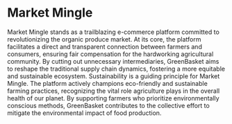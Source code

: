 # Market Mingle


Market Mingle stands as a trailblazing e-commerce platform committed to
revolutionizing the organic produce market. At its core, the platform facilitates a direct
and transparent connection between farmers and consumers, ensuring fair compensation
for the hardworking agricultural community. By cutting out unnecessary intermediaries,
GreenBasket aims to reshape the traditional supply chain dynamics, fostering a more
equitable and sustainable ecosystem.
Sustainability is a guiding principle for Market Mingle. The platform actively
champions eco-friendly and sustainable farming practices, recognizing the vital role
agriculture plays in the overall health of our planet. By supporting farmers who prioritize
environmentally conscious methods, GreenBasket contributes to the collective effort to
mitigate the environmental impact of food production.
